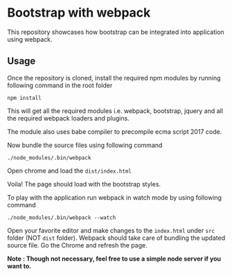 # Bootstrap with webpack

This repository showcases how bootstrap can be integrated into application using webpack.

## Usage

Once the repository is cloned, install the required npm modules by running following command in the root folder

```
npm install
```

This will get all the required modules i.e. webpack, bootstrap, jquery and all the required webpack loaders and plugins.

The module also uses babe compiler to precompile ecma script 2017 code. 

Now bundle the source files using following command

```
./node_modules/.bin/webpack
```

Open chrome and load the `dist/index.html`

Voila! The page should load with the bootstrap styles.

To play with the application run webpack in watch mode by using following command

```
./node_modules/.bin/webpack --watch
```

Open your favorite editor and make changes to the `index.html` under `src` folder (NOT `dist` folder). Webpack should take care of bundling the updated source file. Go the Chrome and refresh the page.

**Note : Though not necessary, feel free to use a simple node server if you want to.**
